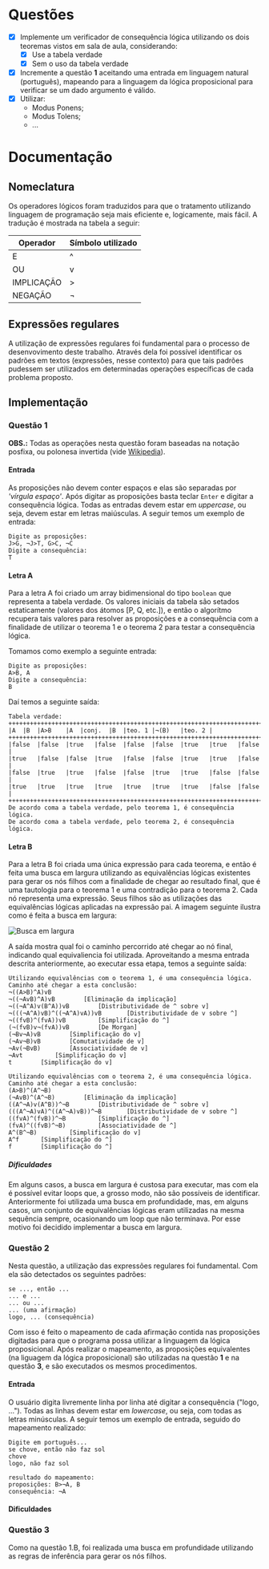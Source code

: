 # Questões
- [x] Implemente um verificador de consequência lógica utilizando os dois teoremas vistos em sala de aula, considerando:
  - [x] Use a tabela verdade
  - [x] Sem o uso da tabela verdade
- [x] Incremente a questão **1** aceitando uma entrada em linguagem natural (português), mapeando para a linguagem da lógica proposicional para verificar se um dado argumento é válido.
- [x] Utilizar:
  * Modus Ponens;
  * Modus Tolens;
  * ...

# Documentação
## Nomeclatura
Os operadores lógicos foram traduzidos para que o tratamento utilizando linguagem de programação seja mais eficiente e, logicamente, mais fácil. A tradução é mostrada na tabela a seguir:

Operador | Símbolo utilizado
-------- | -----------------
E | ^
OU | v
IMPLICAÇÃO | >
NEGAÇÃO | ¬

## Expressões regulares
A utilização de expressões regulares foi fundamental para o processo de desenvovimento deste trabalho. Através dela foi possível identificar os padrões em textos (expressões, nesse contexto) para que tais padrões pudessem ser utilizados em determinadas operações específicas de cada problema proposto.

## Implementação
### Questão 1
**OBS.:** Todas as operações nesta questão foram baseadas na notação posfixa, ou polonesa invertida (vide [Wikipedia](http://pt.wikipedia.org/wiki/Nota%C3%A7%C3%A3o_polonesa_inversa)).

#### Entrada
As proposições não devem conter espaços e elas são separadas por *'vírgula espaço'*. Após digitar as proposições basta teclar `Enter` e digitar a consequência lógica. Todas as entradas devem estar em *uppercase*, ou seja, devem estar em letras maiúsculas. A seguir temos um exemplo de entrada:
```
Digite as proposições: 
J>G, ¬J>T, G>C, ¬C
Digite a consequência: 
T
```

#### Letra A
Para a letra A foi criado um array bidimensional do tipo `boolean` que representa a tabela verdade. Os valores iniciais da tabela são setados estaticamente (valores dos átomos [P, Q, etc.]), e então o algorítmo recupera tais valores para resolver as proposições e a consequência com a finalidade de utilizar o teorema 1 e o teorema 2 para testar a consequência lógica.

Tomamos como exemplo a seguinte entrada:
```
Digite as proposições: 
A>B, A
Digite a consequência: 
B
```
Daí temos a seguinte saída:
```
Tabela verdade:
++++++++++++++++++++++++++++++++++++++++++++++++++++++++++++++++++++++++|
|A	|B	|A>B	|A	|conj.	|B	|teo. 1	|¬(B)	|teo. 2	|
+++++++++++++++++++++++++++++++++++++++++++++++++++++++++++++++++++++++++
|false	|false	|true	|false	|false	|false	|true	|true	|false	|
|true	|false	|false	|true	|false	|false	|true	|true	|false	|
|false	|true	|true	|false	|false	|true	|true	|false	|false	|
|true	|true	|true	|true	|true	|true	|true	|false	|false	|
+++++++++++++++++++++++++++++++++++++++++++++++++++++++++++++++++++++++++
De acordo coma a tabela verdade, pelo teorema 1, é consequência lógica.
De acordo coma a tabela verdade, pelo teorema 2, é consequência lógica.
```

#### Letra B
Para a letra B foi criada uma única expressão para cada teorema, e então é feita uma busca em largura utilizando as equivalências lógicas existentes para gerar os nós filhos com a finalidade de chegar ao resultado final, que é uma tautologia para o teorema 1 e uma contradição para o teorema 2. Cada nó representa uma expressão. Seus filhos são as utilizações das equivalências lógicas aplicadas na expressão pai. A imagem seguinte ilustra como é feita a busca em largura:

![Busca em largura](https://upload.wikimedia.org/wikipedia/commons/thumb/5/5d/Depth-first-tree.png/300px-Depth-first-tree.png)

A saída mostra qual foi o caminho percorrido até chegar ao nó final, indicando qual equivaliencia foi utilizada. Aproveitando a mesma entrada descrita anteriormente, ao executar essa etapa, temos a seguinte saída:
```
Utilizando equivalências com o teorema 1, é uma consequência lógica.
Caminho até chegar a esta conclusão:
¬((A>B)^A)vB
¬((¬AvB)^A)vB		 [Eliminação da implicação]
¬((¬A^A)v(B^A))vB		 [Distributividade de ^ sobre v]
¬(((¬A^A)vB)^((¬A^A)vA))vB		 [Distributividade de v sobre ^]
¬((fvB)^(fvA))vB		 [Simplificação do ^]
(¬(fvB)v¬(fvA))vB		 [De Morgan]
(¬Bv¬A)vB		 [Simplificação do v]
(¬Av¬B)vB		 [Comutatividade de v]
¬Av(¬BvB)		 [Associatividade de v]
¬Avt		 [Simplificação do v]
t		 [Simplificação do v]

Utilizando equivalências com o teorema 2, é uma consequência lógica.
Caminho até chegar a esta conclusão:
(A>B)^(A^¬B)
(¬AvB)^(A^¬B)		 [Eliminação da implicação]
((A^¬A)v(A^B))^¬B		 [Distributividade de ^ sobre v]
(((A^¬A)vA)^((A^¬A)vB))^¬B		 [Distributividade de v sobre ^]
((fvA)^(fvB))^¬B		 [Simplificação do ^]
(fvA)^((fvB)^¬B)		 [Associatividade de ^]
A^(B^¬B)		 [Simplificação do v]
A^f		 [Simplificação do ^]
f		 [Simplificação do ^]
```

##### Dificuldades
Em alguns casos, a busca em largura é custosa para executar, mas com ela é possível evitar loops que, a grosso modo, não são possíveis de identificar. Anteriormente foi utilizada uma busca em profundidade, mas, em alguns casos, um conjunto de equivalências lógicas eram utilizadas na mesma sequência sempre, ocasionando um loop que não terminava. Por esse motivo foi decidido implementar a busca em largura.

### Questão 2
Nesta questão, a utilização das expressões regulares foi fundamental. Com ela são detectados os seguintes padrões:
```
se ..., então ...
... e ...
... ou ...
... (uma afirmação)
logo, ... (consequência)
```

Com isso é feito o mapeamento de cada afirmação contida nas proposições digitadas para que o programa possa utilizar a linguagem da lógica proposicional. Após realizar o mapeamento, as proposições equivalentes (na liguagem da lógica proposicional) são utilizadas na questão **1** e na questão **3**, e são executados os mesmos procedimentos.

#### Entrada
O usuário digita livremente linha por linha até digitar a consequência ("logo, ..."). Todas as linhas devem estar em *lowercase*, ou seja, com todas as letras minúsculas. A seguir temos um exemplo de entrada, seguido do mapeamento realizado:
```
Digite em português...
se chove, então não faz sol
chove
logo, não faz sol

resultado do mapeamento:
proposições: B>¬A, B
consequência: ¬A
```

#### Dificuldades

### Questão 3
Como na questão 1.B, foi realizada uma busca em profundidade utilizando as regras de inferência para gerar os nós filhos.
